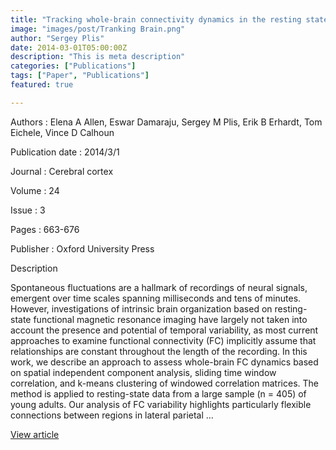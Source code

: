 ```yaml
---
title: "Tracking whole-brain connectivity dynamics in the resting state"
image: "images/post/Tranking Brain.png"
author: "Sergey Plis"
date: 2014-03-01T05:00:00Z
description: "This is meta description"
categories: ["Publications"]
tags: ["Paper", "Publications"]
featured: true

---
```


Authors : Elena A Allen, Eswar Damaraju, Sergey M Plis, Erik B Erhardt, Tom Eichele, Vince D Calhoun

Publication date : 2014/3/1

Journal : Cerebral cortex

Volume : 24

Issue : 3

Pages : 663-676

Publisher : Oxford University Press

Description

Spontaneous fluctuations are a hallmark of recordings of neural signals, emergent over time scales spanning milliseconds and tens of minutes. However, investigations of intrinsic brain organization based on resting-state functional magnetic resonance imaging have largely not taken into account the presence and potential of temporal variability, as most current approaches to examine functional connectivity (FC) implicitly assume that relationships are constant throughout the length of the recording. In this work, we describe an approach to assess whole-brain FC dynamics based on spatial independent component analysis, sliding time window correlation, and k-means clustering of windowed correlation matrices. The method is applied to resting-state data from a large sample (n = 405) of young adults. Our analysis of FC variability highlights particularly flexible connections between regions in lateral parietal …


[View article](https://academic.oup.com/cercor/article/24/3/663/394348)
